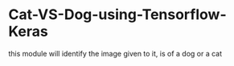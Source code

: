 # Cat-VS-Dog-using-Tensorflow-Keras
this module will identify the image given to it, is of a dog or a cat
